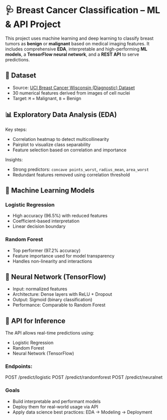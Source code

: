 # 🩺 Breast Cancer Classification – ML & API Project

This project uses machine learning and deep learning to classify breast tumors as **benign** or **malignant** based on medical imaging features. It includes comprehensive **EDA**, interpretable and high-performing **ML models**, a **TensorFlow neural network**, and a **REST API** to serve predictions.

## 🔬 Dataset

- Source: [UCI Breast Cancer Wisconsin (Diagnostic) Dataset](https://archive.ics.uci.edu/ml/datasets/Breast+Cancer+Wisconsin+(Diagnostic))
- 30 numerical features derived from images of cell nuclei
- Target: `M` = Malignant, `B` = Benign

## 📊 Exploratory Data Analysis (EDA)

Key steps:
- Correlation heatmap to detect multicollinearity
- Pairplot to visualize class separability
- Feature selection based on correlation and importance

Insights:
- Strong predictors: `concave points_worst`, `radius_mean`, `area_worst`
- Redundant features removed using correlation threshold

## 🤖 Machine Learning Models

### Logistic Regression
- High accuracy (96.5%) with reduced features
- Coefficient-based interpretation
- Linear decision boundary

### Random Forest
- Top performer (97.2% accuracy)
- Feature importance used for model transparency
- Handles non-linearity and interactions

## 🧠 Neural Network (TensorFlow)

- Input: normalized features
- Architecture: Dense layers with ReLU + Dropout
- Output: Sigmoid (binary classification)
- Performance: Comparable to Random Forest

## 🔌 API for Inference

The API allows real-time predictions using:
- Logistic Regression
- Random Forest
- Neural Network (TensorFlow)

### Endpoints:

POST /predict/logistic
POST /predict/randomforest
POST /predict/neuralnet

### Goals

- Build interpretable and performant models
- Deploy them for real-world usage via API
- Apply data science best practices: EDA → Modeling → Deployment